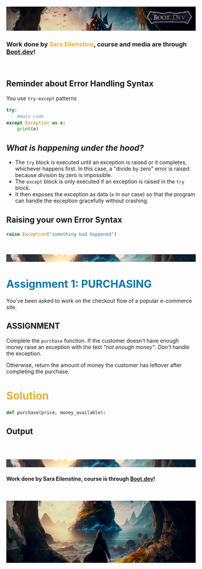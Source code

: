 ![alt text](img/image-3.png)

### Work done by <span style="color:#ECAD35">Sara Eilenstine</span>, course and media are through <a href="https://www.boot.dev/">Boot.dev</a>!

<br>

## Reminder about Error Handling Syntax

You use `try-except` patterns

```python
try:
    #main code
except Exception as e:
    print(e)
```

## _What is happening under the hood?_

- The `try` block is executed until an exception is raised or it completes, whichever happens first. In this case, a "divide by zero" error is raised because division by zero is impossible.
- The `except` block is only executed if an exception is raised in the `try` block.
- It then exposes the exception as data (`e` in our case) so that the program can handle the exception gracefully without crashing.

## Raising your own Error Syntax

```python
raise Exception("something bad happened")
```

  <br>

![alt text](img/image-6.png)

# <span style="color:#0F77A5"><strong>Assignment 1: PURCHASING</strong></span>

You've been asked to work on the checkout flow of a popular e-commerce site.

## ASSIGNMENT

Complete the `purchase` function. If the customer doesn't have enough money raise an exception with the text _"not enough money"_. _Don't_ handle the exception.

Otherwise, return the amount of money the customer has leftover after completing the purchase.

# <span style="color:#ECAD35">Solution</span>

```python
def purchase(price, money_available):
```

## Output

```python

```

<br>

![alt text](img/image-6.png)

#### Work done by Sara Eilenstine, course is through <a href="https://www.boot.dev/">Boot.dev</a>!

<br>

![alt text](img/image-4.png)
